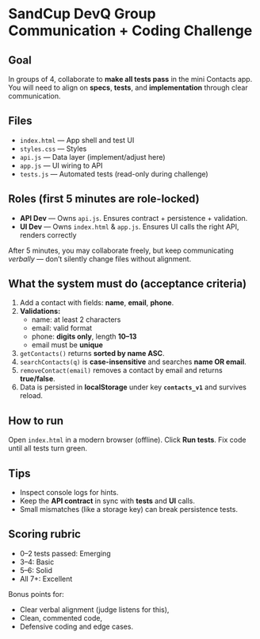 # SandCup DevQ Group Communication + Coding Challenge

## Goal
In groups of 4, collaborate to **make all tests pass** in the mini Contacts app. You will need to align on **specs**, **tests**, and **implementation** through clear communication.

## Files
- `index.html` — App shell and test UI
- `styles.css` — Styles
- `api.js` — Data layer (implement/adjust here)
- `app.js` — UI wiring to API
- `tests.js` — Automated tests (read-only during challenge)

## Roles (first 5 minutes are role-locked)
- **API Dev** — Owns `api.js`. Ensures contract + persistence + validation.
- **UI Dev** — Owns `index.html` & `app.js`. Ensures UI calls the right API, renders correctly

After 5 minutes, you may collaborate freely, but keep communicating *verbally* — don’t silently change files without alignment.

## What the system must do (acceptance criteria)
1. Add a contact with fields: **name**, **email**, **phone**.
2. **Validations:**
   - name: at least 2 characters
   - email: valid format
   - phone: **digits only**, length **10–13**
   - email must be **unique**
3. `getContacts()` returns **sorted by name ASC**.
4. `searchContacts(q)` is **case-insensitive** and searches **name OR email**.
5. `removeContact(email)` removes a contact by email and returns **true/false**.
6. Data is persisted in **localStorage** under key **`contacts_v1`** and survives reload.

## How to run
Open `index.html` in a modern browser (offline). Click **Run tests**. Fix code until all tests turn green.

## Tips
- Inspect console logs for hints.
- Keep the **API contract** in sync with **tests** and **UI** calls.
- Small mismatches (like a storage key) can break persistence tests.

## Scoring rubric
- 0–2 tests passed: Emerging
- 3–4: Basic
- 5–6: Solid
- All 7+: Excellent

Bonus points for:
- Clear verbal alignment (judge listens for this),
- Clean, commented code,
- Defensive coding and edge cases.
